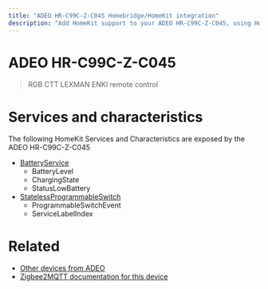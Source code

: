 ```yaml
---
title: "ADEO HR-C99C-Z-C045 Homebridge/HomeKit integration"
description: "Add HomeKit support to your ADEO HR-C99C-Z-C045, using Homebridge, Zigbee2MQTT and homebridge-z2m."
---
```

<!---
This file has been GENERATED using src/docgen/docgen.ts
DO NOT EDIT THIS FILE MANUALLY!
-->
# ADEO HR-C99C-Z-C045
> RGB CTT LEXMAN ENKI remote control


# Services and characteristics
The following HomeKit Services and Characteristics are exposed by
the ADEO HR-C99C-Z-C045

* [BatteryService](../../battery.md)
  * BatteryLevel
  * ChargingState
  * StatusLowBattery
* [StatelessProgrammableSwitch](../../action.md)
  * ProgrammableSwitchEvent
  * ServiceLabelIndex


# Related
* [Other devices from ADEO](../index.md#adeo)
* [Zigbee2MQTT documentation for this device](https://www.zigbee2mqtt.io/devices/HR-C99C-Z-C045.html)
